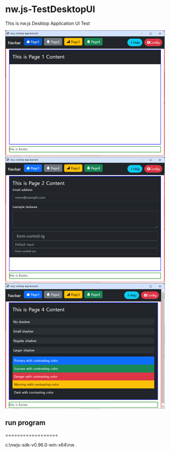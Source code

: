 # nw.js-TestDesktopUI
This is nw.js Desktop Application UI Test


<img src="./screenshot-page1.png">
<img src="./screenshot-page2.png">
<img src="./screenshot-page4.png">

## run program
==================

c:\nwjs-sdk-v0.96.0-win-x64\nw .
